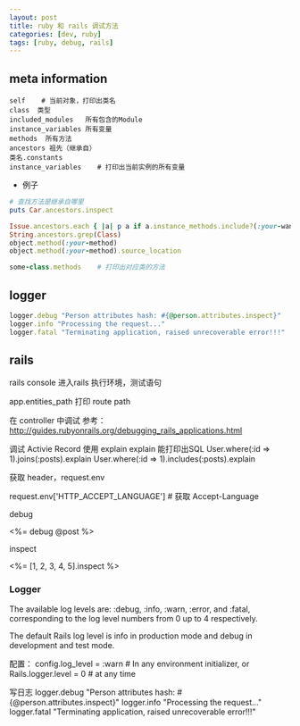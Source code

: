 ```yaml
---
layout: post
title: ruby 和 rails 调试方法
categories: [dev, ruby]
tags: [ruby, debug, rails]
---
```


##  meta information

    self    # 当前对象，打印出类名
    class  类型
    included_modules   所有包含的Module
    instance_variables 所有变量
    methods  所有方法
    ancestors 祖先（继承自）
    类名.constants
    instance_variables    # 打印出当前实例的所有变量


* 例子

~~~ ruby
# 查找方法是继承自哪里
puts Car.ancestors.inspect
~~~

~~~ ruby
Issue.ancestors.each { |a| p a if a.instance_methods.include?(:your-wanna-method) }
String.ancestors.grep(Class)
object.method(:your-method)
object.method(:your-method).source_location
~~~

~~~ ruby
some-class.methods    # 打印出对应类的方法
~~~


## logger

~~~ ruby
logger.debug "Person attributes hash: #{@person.attributes.inspect}"
logger.info "Processing the request..."
logger.fatal "Terminating application, raised unrecoverable error!!!"
~~~








## rails

rails console 进入rails 执行环境，测试语句

app.entities_path 打印 route path

在 controller 中调试
参考：http://guides.rubyonrails.org/debugging_rails_applications.html

调试 Activie Record 使用 explain
explain 能打印出SQL
User.where(:id => 1).joins(:posts).explain
User.where(:id => 1).includes(:posts).explain

获取 header，request.env

request.env['HTTP_ACCEPT_LANGUAGE']  # 获取 Accept-Language

debug

<%= debug @post %>

inspect

<%= [1, 2, 3, 4, 5].inspect %>

### Logger

The available log levels are: 
:debug, :info, :warn, :error, and :fatal, 
corresponding to the log level numbers from 0 up to 4 respectively.

The default Rails log level is info in production mode and debug in development and test mode.

配置：
config.log_level = :warn # In any environment initializer, or
Rails.logger.level = 0 # at any time

写日志
logger.debug "Person attributes hash: #{@person.attributes.inspect}"
logger.info "Processing the request..."
logger.fatal "Terminating application, raised unrecoverable error!!!"
